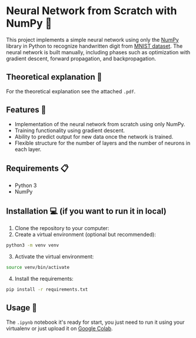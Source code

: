 # Neural Network from Scratch with NumPy 🧠
This project implements a simple neural network using only the [NumPy](https://numpy.org/) library in Python to recognize handwritten digit from [MNIST dataset](https://www.kaggle.com/datasets/hojjatk/mnist-dataset). The neural network is built manually, including phases such as optimization with gradient descent, forward propagation, and backpropagation.

## Theoretical explanation 📘 
For the theoretical explanation see the attached `.pdf`.

## Features 🚀
- Implementation of the neural network from scratch using only NumPy.
- Training functionality using gradient descent.
- Ability to predict output for new data once the network is trained.
- Flexible structure for the number of layers and the number of neurons in each layer.

## Requirements 📋
- Python 3
- NumPy

## Installation 💻 (if you want to run it in local)
1. Clone the repository to your computer:
2. Create a virtual environment (optional but recommended):
```bash 
python3 -m venv venv
```
3. Activate the virtual environment:
```bash
source venv/bin/activate
```
4. Install the requirements:
```bash
pip install -r requirements.txt
```

## Usage 📝
The `.ipynb` notebook it's ready for start, you just need to run it using your virtualenv or just upload it on [Google Colab](https://colab.research.google.com/).